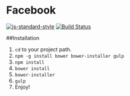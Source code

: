# Facebook

[![js-standard-style](https://img.shields.io/badge/code%20style-standard-brightgreen.svg?style=flat)](https://github.com/feross/standard) [![Build Status](https://travis-ci.org/chinclubi/Facebook.svg?branch=master)](https://travis-ci.org/chinclubi/Facebook)

##Installation
1. `cd` to your project path.
2. `npm -g install bower bower-installer gulp`
3. `npm install`
4. `bower install`
5. `bower-installer` 
6. `gulp`
7. Enjoy!